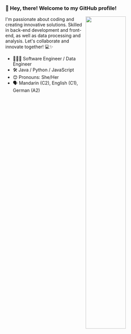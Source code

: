### 👋 Hey, there! Welcome to my GitHub profile!

[<img align="right" width="50%" src="https://github-readme-stats.vercel.app/api/top-langs/?username=yunyunyang&layout=compact">](https://github.com/yunyunyang/)

I'm passionate about coding and creating innovative solutions. Skilled in back-end development and front-end, as well as data processing and analysis. Let's collaborate and innovate together! 💻✨

- 👩🏻‍💻 Software Engineer / Data Engineer
- 🛠 Java / Python / JavaScript
- 😊 Pronouns: She/Her
- 🗣️ Mandarin (C2), English (C1), German (A2)

<!--
**yunyunyang/yunyunyang** is a ✨ _special_ ✨ repository because its `README.md` (this file) appears on your GitHub profile.

Here are some ideas to get you started:

- 🔭 I’m currently working on ...
- 🌱 I’m currently learning ...
- 👯 I’m looking to collaborate on ...
- 🤔 I’m looking for help with ...
- 💬 Ask me about ...
- 📫 How to reach me: ...
- 😄 Pronouns: ...
- ⚡ Fun fact: ...
-->
